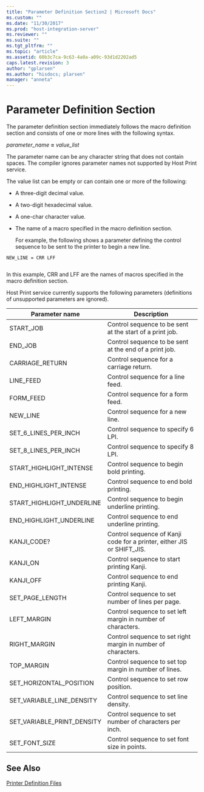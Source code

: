 ```yaml
---
title: "Parameter Definition Section2 | Microsoft Docs"
ms.custom: ""
ms.date: "11/30/2017"
ms.prod: "host-integration-server"
ms.reviewer: ""
ms.suite: ""
ms.tgt_pltfrm: ""
ms.topic: "article"
ms.assetid: 60b3c7ca-9c63-4a0a-a09c-93d1d2202ad5
caps.latest.revision: 3
author: "gplarsen"
ms.author: "hisdocs; plarsen"
manager: "anneta"
---
```

# Parameter Definition Section
The parameter definition section immediately follows the macro definition section and consists of one or more lines with the following syntax.  
  
 *parameter_name* **=** *value_list*  
  
 The parameter name can be any character string that does not contain spaces. The compiler ignores parameter names not supported by Host Print service.  
  
 The value list can be empty or can contain one or more of the following:  
  
- A three-digit decimal value.  
  
- A two-digit hexadecimal value.  
  
- A one-char character value.  
  
- The name of a macro specified in the macro definition section.  
  
  For example, the following shows a parameter defining the control sequence to be sent to the printer to begin a new line.  
  
```  
NEW_LINE = CRR LFF  
  
```  
  
 In this example, CRR and LFF are the names of macros specified in the macro definition section.  
  
 Host Print service currently supports the following parameters (definitions of unsupported parameters are ignored).  
  
|Parameter name|Description|  
|--------------------|-----------------|  
|START_JOB|Control sequence to be sent at the start of a print job.|  
|END_JOB|Control sequence to be sent at the end of a print job.|  
|CARRIAGE_RETURN|Control sequence for a carriage return.|  
|LINE_FEED|Control sequence for a line feed.|  
|FORM_FEED|Control sequence for a form feed.|  
|NEW_LINE|Control sequence for a new line.|  
|SET_6_LINES_PER_INCH|Control sequence to specify 6 LPI.|  
|SET_8_LINES_PER_INCH|Control sequence to specify 8 LPI.|  
|START_HIGHLIGHT_INTENSE|Control sequence to begin bold printing.|  
|END_HIGHLIGHT_INTENSE|Control sequence to end bold printing.|  
|START_HIGHLIGHT_UNDERLINE|Control sequence to begin underline printing.|  
|END_HIGHLIGHT_UNDERLINE|Control sequence to end underline printing.|  
|KANJI_CODE?|Control sequence of Kanji code for a printer, either JIS or SHIFT_JIS.|  
|KANJI_ON|Control sequence to start printing Kanji.|  
|KANJI_OFF|Control sequence to end printing Kanji.|  
|SET_PAGE_LENGTH|Control sequence to set number of lines per page.|  
|LEFT_MARGIN|Control sequence to set left margin in number of characters.|  
|RIGHT_MARGIN|Control sequence to set right margin in number of characters.|  
|TOP_MARGIN|Control sequence to set top margin in number of lines.|  
|SET_HORIZONTAL_POSITION|Control sequence to set row position.|  
|SET_VARIABLE_LINE_DENSITY|Control sequence to set line density.|  
|SET_VARIABLE_PRINT_DENSITY|Control sequence to set number of characters per inch.|  
|SET_FONT_SIZE|Control sequence to set font size in points.|  
  
## See Also  
 [Printer Definition Files](../core/printer-definition-files2.md)